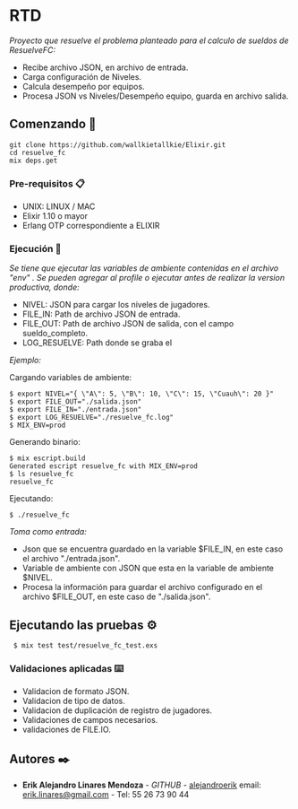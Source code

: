 # RTD

_Proyecto que resuelve el problema planteado para el calculo de sueldos de ResuelveFC:_ 
* Recibe archivo JSON, en archivo de entrada.
* Carga configuración de Niveles. 
* Calcula desempeño por equipos.
* Procesa JSON vs Niveles/Desempeño equipo, guarda en archivo salida. 
  
 

## Comenzando 🚀

```
git clone https://github.com/wallkietallkie/Elixir.git 
cd resuelve_fc
mix deps.get
```



### Pre-requisitos 📋

* UNIX: LINUX / MAC
* Elixir 1.10 o mayor
* Erlang OTP  correspondiente a ELIXIR

### Ejecución 🔧

_Se tiene que ejecutar las variables de ambiente contenidas en el archivo "env" . Se pueden agregar al profile o ejecutar antes de realizar la version productiva, donde:_
    
*  NIVEL: JSON para cargar los niveles de jugadores.
*  FILE_IN: Path de archivo JSON de entrada. 
*  FILE_OUT: Path de archivo JSON de salida, con el campo sueldo_completo.
*  LOG_RESUELVE: Path donde se graba el 

_Ejemplo:_
 
Cargando variables de ambiente:
```
$ export NIVEL="{ \"A\": 5, \"B\": 10, \"C\": 15, \"Cuauh\": 20 }"
$ export FILE_OUT="./salida.json"
$ export FILE_IN="./entrada.json"
$ export LOG_RESUELVE="./resuelve_fc.log"
$ MIX_ENV=prod
```

Generando binario:

```
$ mix escript.build
Generated escript resuelve_fc with MIX_ENV=prod
$ ls resuelve_fc
resuelve_fc 
```

Ejecutando: 

```
$ ./resuelve_fc

```

_Toma como entrada:_  
* Json que se encuentra guardado en la variable $FILE_IN, en este caso el archivo "./entrada.json".
* Variable de ambiente con JSON que esta en la variable de ambiente $NIVEL.
* Procesa la información para guardar el archivo configurado en el archivo $FILE_OUT, en este caso de "./salida.json".


## Ejecutando las pruebas ⚙️
```
 $ mix test test/resuelve_fc_test.exs
```


### Validaciones aplicadas ⌨️

* Validacion de formato JSON. 
* Validacion de tipo de datos. 
* Validacion de duplicación de registro de jugadores. 
* Validaciones de campos necesarios. 
* validaciones de FILE.IO.  



## Autores ✒️


* **Erik Alejandro Linares Mendoza** - *GITHUB* - [alejandroerik](https://github.com/alejandroerik/ale8583)  email: erik.linares@gmail.com - Tel: 55 26 73 90 44



